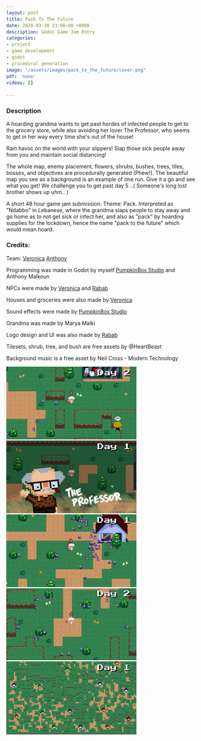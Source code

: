 ```yaml
---
layout: post
title: Pack To The Future
date: 2020-03-30 23:00:00 +0000
description: Godot Game Jam Entry
categories:
- project
- game development
- godot
- procedural generation
image: "/assets/images/pack_to_the_future/cover.png"
pdf: 'none'
videos: []

---
```

### Description

A hoarding grandma wants to get past hordes of infected people to get to the grocery store, while also avoiding her lover The Professor, who seems to get in her way every time she's out of the house!

Rain havoc on the world with your slippers! Slap those sick people away from you and maintain social distancing!

The whole map, enemy placement, flowers, shrubs, bushes, trees, tiles, bosses, and objectives are procedurally generated (Phew!).  The beautiful map you see as a background is an example of one run. Give it a go and see what you get! We challenge you to get past day 5 ..( Someone's long lost brother shows up uhm.. )

A short 48 hour game jam submission. Theme: Pack. Interpreted as "Ndabbo" in Lebanese, where the grandma slaps people to stay away and go home as to not get sick or infect her, and also as "pack" by hoarding supplies for the lockdown, hence the name "pack to the future" which would mean hoard.

### Credits:

Team: [Veronica](https://itch.io/profile/spoonburn) [Anthony](https://itch.io/profile/anthony2261)

Programming was made in Godot by myself [PumpkinBox Studio](https://www.instagram.com/pumpkinboxstudio/) and Anthony Malkoun

NPCs were made by [Veronica](https://www.instagram.com/veronica.pardel/) and [Rabab](https://www.instagram.com/rch015/)

Houses and groceries were also made by [Veronica](https://www.instagram.com/veronica.pardel/)

Sound effects were made by [PumpkinBox Studio](https://www.instagram.com/pumpkinboxstudio)

Grandma was made by Marya Malki

Logo design and UI was also made by [Rabab](https://www.instagram.com/rch015/)

Tilesets, shrub, tree, and bush are free assets by @HeartBeast

Background music is a free asset by Neil Cross - Modern Technology

![](/assets/images/pack_to_the_future/pttf_01.jpg)
![](/assets/images/pack_to_the_future/pttf_02.jpg)
![](/assets/images/pack_to_the_future/pttf_03.jpg)
![](/assets/images/pack_to_the_future/pttf_04.jpg)
![](/assets/images/pack_to_the_future/pttf_05.jpg)
